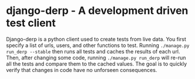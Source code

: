 # django-derp - A development driven test client

Django-derp is a python client used to create tests from live data. You first specify a list of urls, users, and other functions to test. Running `./manage.py run_derp --stable` then runs all tests and caches the results of each url. Then, after changing some code, running `./manage.py run_derp` will re-run all the tests and compare them to the cached values. The goal is to quickly verify that changes in code have no unforseen consequences.